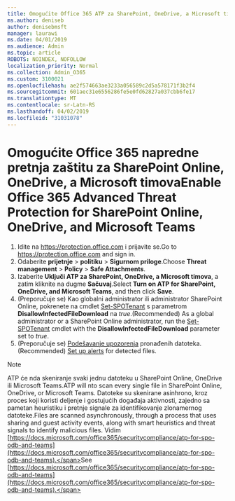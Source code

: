 ```yaml
---
title: Omogućite Office 365 ATP za SharePoint, OneDrive, a Microsoft timova
ms.author: deniseb
author: denisebmsft
manager: laurawi
ms.date: 04/01/2019
ms.audience: Admin
ms.topic: article
ROBOTS: NOINDEX, NOFOLLOW
localization_priority: Normal
ms.collection: Admin_O365
ms.custom: 3100021
ms.openlocfilehash: ae2f574663ae3233a056589c2d5a578171f3b2f4
ms.sourcegitcommit: 601aec31e6556286fe5e0fd62827a037cbb6fe17
ms.translationtype: MT
ms.contentlocale: sr-Latn-RS
ms.lasthandoff: 04/02/2019
ms.locfileid: "31031078"
---
```

# <a name="enable-office-365-advanced-threat-protection-for-sharepoint-online-onedrive-and-microsoft-teams"></a><span data-ttu-id="52165-102">Omogućite Office 365 napredne pretnja zaštitu za SharePoint Online, OneDrive, a Microsoft timova</span><span class="sxs-lookup"><span data-stu-id="52165-102">Enable Office 365 Advanced Threat Protection for SharePoint Online, OneDrive, and Microsoft Teams</span></span>

1. <span data-ttu-id="52165-103">Idite na https://protection.office.com i prijavite se.</span><span class="sxs-lookup"><span data-stu-id="52165-103">Go to https://protection.office.com and sign in.</span></span>
2. <span data-ttu-id="52165-104">Odaberite **prijetnje** > **politiku** > **Sigurnom priloge**.</span><span class="sxs-lookup"><span data-stu-id="52165-104">Choose **Threat management** > **Policy** > **Safe Attachments**.</span></span>
3. <span data-ttu-id="52165-105">Izaberite **Uključi ATP za SharePoint, OneDrive, a Microsoft timova**, a zatim kliknite na dugme **Sačuvaj**.</span><span class="sxs-lookup"><span data-stu-id="52165-105">Select **Turn on ATP for SharePoint, OneDrive, and Microsoft Teams**, and then click **Save**.</span></span>
4. <span data-ttu-id="52165-106">(Preporučuje se) Kao globalni administrator ili administrator SharePoint Online, pokrenete na cmdlet [Set-SPOTenant](https://docs.microsoft.com/powershell/module/sharepoint-online/Set-SPOTenant?view=sharepoint-ps) s parametrom **DisallowInfectedFileDownload** na *true*.</span><span class="sxs-lookup"><span data-stu-id="52165-106">(Recommended) As a global administrator or a SharePoint Online administrator, run the [Set-SPOTenant](https://docs.microsoft.com/powershell/module/sharepoint-online/Set-SPOTenant?view=sharepoint-ps) cmdlet with the **DisallowInfectedFileDownload** parameter set to *true*.</span></span>
5. <span data-ttu-id="52165-107">(Preporučuje se) [Podešavanje upozorenja](https://docs.microsoft.com/office365/securitycompliance/turn-on-atp-for-spo-odb-and-teams#set-up-alerts-for-detected-files) pronađenih datoteka.</span><span class="sxs-lookup"><span data-stu-id="52165-107">(Recommended) [Set up alerts](https://docs.microsoft.com/office365/securitycompliance/turn-on-atp-for-spo-odb-and-teams#set-up-alerts-for-detected-files) for detected files.</span></span>

> [!NOTE]
> <span data-ttu-id="52165-108">ATP će nda skeniranje svaki jednu datoteku u SharePoint Online, OneDrive ili Microsoft Teams.</span><span class="sxs-lookup"><span data-stu-id="52165-108">ATP will nto scan every single file in SharePoint Online, OneDrive, or Microsoft Teams.</span></span> <span data-ttu-id="52165-109">Datoteke su skenirane asinhrono, kroz proces koji koristi deljenje i gostujućih događaja aktivnosti, zajedno sa pametan heuristiku i pretnje signale za identifikovanje zlonamernog datoteke.</span><span class="sxs-lookup"><span data-stu-id="52165-109">Files are scanned asynchronously, through a process that uses sharing and guest activity events, along with smart heuristics and threat signals to identify malicious files.</span></span> <span data-ttu-id="52165-110">Vidim [https://docs.microsoft.com/office365/securitycompliance/atp-for-spo-odb-and-teams](https://docs.microsoft.com/office365/securitycompliance/atp-for-spo-odb-and-teams).</span><span class="sxs-lookup"><span data-stu-id="52165-110">See [https://docs.microsoft.com/office365/securitycompliance/atp-for-spo-odb-and-teams](https://docs.microsoft.com/office365/securitycompliance/atp-for-spo-odb-and-teams).</span></span>